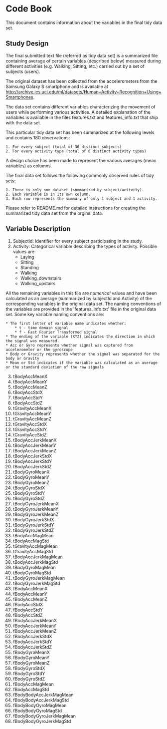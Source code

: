 Code Book
=========

This document contains information about the variables in the final tidy data set. 

## Study Design

The final submitted text file (referred as tidy data set) is a summarized file containing average of certain variables (described below) measured during different activities (e.g. Walking, Sitting, etc.) carried out by a set of subjects (users). 

The original dataset has been collected from the accelerometers from the Samsung Galaxy S smartphone and is available at http://archive.ics.uci.edu/ml/datasets/Human+Activity+Recognition+Using+Smartphones. 

The data set contains different variables characterizing the movement of users while performing various activities. A detailed explanation of the variables is available in the files features.txt and features_info.txt that ship with the data set.

This particular tidy data set has been summarized at the following levels and contains 180 observations:

    1. For every subject (total of 30 distinct subjects)
    2. For every activity type (total of 6 distinct activity types)

A design choice has been made to represent the various averages (mean variables) as columns.

The final data set follows the following commonly observed rules of tidy sets:

    1. There is only one dataset (summarized by subject/activity).
    2. Each variable is in its own column.
    3. Each row represents the summary of only 1 subject and 1 activity.
    
Please refer to README.md for detailed instructions for creating the summarized tidy data set from the orginal data.

## Variable Description

1. SubjectId: Identifier for every subject participating in the study.
2. Activity: Categorical variable describing the types of activity. Possible values are:
    * Laying
    * Sitting
    * Standing
    * Walking
    * Walking_downstairs
    * Walking_upstairs		 

All the remaining variables in this file are *numerical* values and have been calculated as an average (summarized by subjectId and Activity) of the corresponding variables in 
the original data set. The naming conventions of the variables are provided in the 'features_info.txt' file in the original data set. Some key variable naming conventions are:

    * The first letter of variable name indicates whether:
        * t - time domain signal
        * f - Fast Fourier Transformed signal
    * The ending of the variable (XYZ) indicates the direction in which the signal was measured.
    * Acc or Gyro represents whether signal was captured from accelerometer or the gyroscope
    * Body or Gravity represents whether the signal was separated for the body or Gravity
    * Mean or Std indicates if the variable was calculated as an average or the standard deviation of the raw signals
	

3. tBodyAccMeanX
4. tBodyAccMeanY
5. tBodyAccMeanZ
6. tBodyAccStdX
7. tBodyAccStdY
8. tBodyAccStdZ
9. tGravityAccMeanX
10. tGravityAccMeanY
11. tGravityAccMeanZ
12. tGravityAccStdX
13. tGravityAccStdY
14. tGravityAccStdZ
15. tBodyAccJerkMeanX
16. tBodyAccJerkMeanY
17. tBodyAccJerkMeanZ
18. tBodyAccJerkStdX
19. tBodyAccJerkStdY
20. tBodyAccJerkStdZ
21. tBodyGyroMeanX
22. tBodyGyroMeanY
23. tBodyGyroMeanZ
24. tBodyGyroStdX
25. tBodyGyroStdY
26. tBodyGyroStdZ
27. tBodyGyroJerkMeanX
28. tBodyGyroJerkMeanY
29. tBodyGyroJerkMeanZ
30. tBodyGyroJerkStdX
31. tBodyGyroJerkStdY
32. tBodyGyroJerkStdZ
33. tBodyAccMagMean
34. tBodyAccMagStd
35. tGravityAccMagMean
36. tGravityAccMagStd
37. tBodyAccJerkMagMean
38. tBodyAccJerkMagStd
39. tBodyGyroMagMean
40. tBodyGyroMagStd
41. tBodyGyroJerkMagMean
42. tBodyGyroJerkMagStd
43. fBodyAccMeanX
44. fBodyAccMeanY
45. fBodyAccMeanZ
46. fBodyAccStdX
47. fBodyAccStdY
48. fBodyAccStdZ
49. fBodyAccJerkMeanX
50. fBodyAccJerkMeanY
51. fBodyAccJerkMeanZ
52. fBodyAccJerkStdX
53. fBodyAccJerkStdY
54. fBodyAccJerkStdZ
55. fBodyGyroMeanX
56. fBodyGyroMeanY
57. fBodyGyroMeanZ
58. fBodyGyroStdX
59. fBodyGyroStdY
60. fBodyGyroStdZ
61. fBodyAccMagMean
62. fBodyAccMagStd
63. fBodyBodyAccJerkMagMean
64. fBodyBodyAccJerkMagStd
65. fBodyBodyGyroMagMean
66. fBodyBodyGyroMagStd
67. fBodyBodyGyroJerkMagMean
68. fBodyBodyGyroJerkMagStd
























































































































